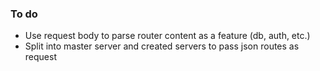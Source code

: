 
### To do
* Use request body to parse router content as a feature (db, auth, etc.)
* Split into master server and created servers to pass json routes as request